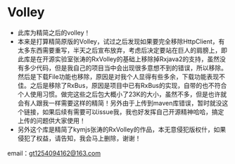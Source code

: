# Volley
* 此库为精简之后的volley！
* 本来是打算精简原版的Volley，试过之后发现如果要完全移除HttpClient，有太多东西需要重写，半天之后宣布放弃，考虑后决定要站在巨人的肩膀上，即此库是在开源实验室张涛的RxVolley的基础上移除掉Rxjava2的支持，虽然没有多少代码，但是我自己的项目当中会出现很多意想不到的错误，所以移除。然后是下载File功能也移除，原因是对我个人显得有些多余，下载功能表现不佳。之后是移除了RxBus，原因是项目中已有RxBus的实现，自带的也不符合个人使用习惯。做完这些之后包大概小了23K的大小，虽然不多，但是也许就会有人跟我一样需要这样的精简！另外由于上传到maven库错误，暂时就没这个链接，如果后续有需要可以issue我，我也好发挥自己开源精神哈哈，搞定上传的问题供大家使用！
* 另外这个库是精简了kymjs张涛的RxVolley的作品，本无意侵犯版权什，如果侵犯了权益，请告知，我会马上删除，谢谢！

email：gt1254094162@163.com
